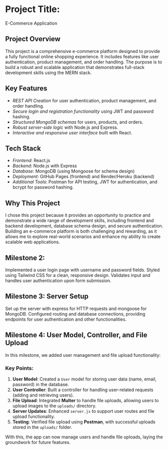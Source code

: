 # Project Title: 
E-Commerce Application 

## Project Overview
This project is a comprehensive e-commerce platform designed to provide a fully functional online shopping experience. It includes features like user authentication, product management, and order handling. The purpose is to build a robust and scalable application that demonstrates full-stack development skills using the MERN stack.

## Key Features
- *REST API Creation* for user authentication, product management, and order handling.
- *Secure login and registration functionality* using JWT and password hashing.
- *Structured MongoDB schemas* for users, products, and orders.
- *Robust server-side logic* with Node.js and Express.
- *Interactive and responsive user interface* built with React.

## Tech Stack
- *Frontend*: React.js
- *Backend*: Node.js with Express
- *Database*: MongoDB (using Mongoose for schema design)
- *Deployment*: GitHub Pages (frontend) and Render/Heroku (backend)
- *Additional Tools*: Postman for API testing, JWT for authentication, and bcrypt for password hashing.

## Why This Project
I chose this project because it provides an opportunity to practice and demonstrate a wide range of development skills, including frontend and backend development, database schema design, and secure authentication. Building an e-commerce platform is both challenging and rewarding, as it allows me to explore real-world scenarios and enhance my ability to create scalable web applications.

##  Milestone 2:
Implemented a user login page with username and password fields. Styled using Tailwind CSS for a clean, responsive design. Validates input and handles user authentication upon form submission.


## Milestone 3: Server Setup
Set up the server with express for HTTP requests and mongoose for MongoDB. Configured routing and database connections, providing endpoints for user authentication and other functionalities.

## Milestone 4: User Model, Controller, and File Upload

In this milestone, we added user management and file upload functionality:

### Key Points:
1. **User Model**: Created a `User` model for storing user data (name, email, password) in the database.
2. **User Controller**: Built a controller for handling user-related requests (adding and retrieving users).
3. **File Upload**: Integrated **Multer** to handle file uploads, allowing users to upload images to the `uploads/` directory.
4. **Server Updates**: Enhanced `server.js` to support user routes and file upload functionality.
5. **Testing**: Verified file upload using **Postman**, with successful uploads stored in the `uploads/` folder.

With this, the app can now manage users and handle file uploads, laying the groundwork for future features.
